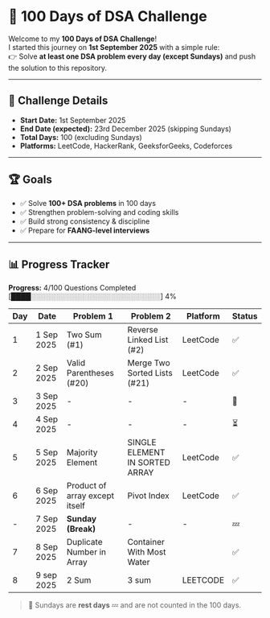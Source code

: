 # 🚀 100 Days of DSA Challenge  

Welcome to my **100 Days of DSA Challenge**!  
I started this journey on **1st September 2025** with a simple rule:  
👉 Solve **at least one DSA problem every day (except Sundays)** and push the solution to this repository.  

---

## 📅 Challenge Details  

- **Start Date:** 1st September 2025  
- **End Date (expected):** 23rd December 2025 (skipping Sundays)  
- **Total Days:** 100 (excluding Sundays)  
- **Platforms:** LeetCode, HackerRank, GeeksforGeeks, Codeforces  

---

## 🏆 Goals  

- ✅ Solve **100+ DSA problems** in 100 days  
- ✅ Strengthen problem-solving and coding skills  
- ✅ Build strong consistency & discipline  
- ✅ Prepare for **FAANG-level interviews**  

---

## 📊 Progress Tracker

**Progress:** 4/100 Questions Completed  
[████░░░░░░░░░░░░░░░░░░░░░░░░░░] 4%

| Day | Date       | Problem 1 | Problem 2 | Platform | Status |
|-----|------------|-----------|-----------|----------|--------|
| 1   | 1 Sep 2025 | Two Sum (#1) | Reverse Linked List (#2) | LeetCode | ✅ |
| 2   | 2 Sep 2025 | Valid Parentheses (#20) | Merge Two Sorted Lists (#21) | LeetCode | ✅ |
| 3   | 3 Sep 2025 | - | - | - | 🔄 |
| 4   | 4 Sep 2025 | - | - | - | ⏳ |
| 5   | 5 Sep 2025 | Majority Element | SINGLE ELEMENT IN SORTED ARRAY | LeetCode | ✅ |
| 6   | 6 Sep 2025 | Product of array except itself | Pivot Index | LeetCode | ✅ |
| -   | 7 Sep 2025 | **Sunday (Break)** | - | - | 💤 |
| 7   | 8 Sep 2025 | Duplicate Number in Array | Container With Most Water |  | ✅ |
| 8 | 9 sep 2025   | 2 Sum | 3 sum | LEETCODE | ✅ |


> 📌 Sundays are **rest days** 💤 and are not counted in the 100 days.  



